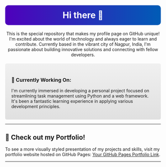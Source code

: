 <div align="center">
  <h1 style="background: linear-gradient(to right, #4f00bc, #005cb6); color: white; padding: 15px; border-radius: 10px;">Hi there 👋</h1>
  <p>
    This is the special repository that makes my profile page on GitHub unique! I'm excited about the world of technology and always eager to learn and contribute. Currently based in the vibrant city of Nagpur, India, I'm passionate about building innovative solutions and connecting with fellow developers.
  </p>
</div>

<div style="background: linear-gradient(to bottom, #f0f0f0, #e0e0e0); padding: 20px; margin-top: 20px; border-radius: 5px;">
  <h3>🔭 Currently Working On:</h3>
  <p>I'm currently immersed in developing a personal project focused on streamlining task management using Python and a web framework. It's been a fantastic learning experience in applying various development principles.</p>

  </div>

---

## 💼 Check out my Portfolio!

To see a more visually styled presentation of my projects and skills, visit my portfolio website hosted on GitHub Pages: [Your GitHub Pages Portfolio Link](https://yourusername.github.io).

---
